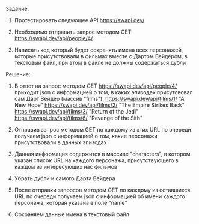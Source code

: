 Задание:
1. Протестировать следующее API https://swapi.dev/

2. Необходимо отправить запрос методом GET https://swapi.dev/api/people/4/

3. Написать код который будет сохранять имена всех персонажей, которые присутствовали в фильмах вместе с Дартом Вейдером, в текстовый файл, при этом в файле не должны содержаться дубли


Решение:
1. В ответ на запрос методом GET https://swapi.dev/api/people/4/ приходит json с информацией о том, в каких эпизодах присутсвовал сам Дарт Вейдер (массив "films"):
https://swapi.dev/api/films/1/  "A New Hope"
https://swapi.dev/api/films/2/  "The Empire Strikes Back"
https://swapi.dev/api/films/3/  "Return of the Jedi"
https://swapi.dev/api/films/6/  "Revenge of the Sith"

2. Отправив запрос методом GET по каждому из этих URL по очереди получаем json с информацией о том, какие персонажи присутствовали в данных эпизодах

3. Данная информация содержится в массиве "characters", в котором указан список URL на каждого персонажа, присутствующего в каждом из интересующих нас фильмов

4. Убрать дубли и самого Дарта Вейдера

5. После отправки запросов методом GET по каждому из оставшихся URL по очереди получаем json с информацией об имени каждого персонажа, которая указана в поле "name"

6. Сохраняем данные имена в текстовый файл

